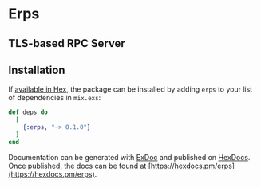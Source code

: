 # Erps

## TLS-based RPC Server

## Installation

If [available in Hex](https://hex.pm/docs/publish), the package can be installed
by adding `erps` to your list of dependencies in `mix.exs`:

```elixir
def deps do
  [
    {:erps, "~> 0.1.0"}
  ]
end
```

Documentation can be generated with [ExDoc](https://github.com/elixir-lang/ex_doc)
and published on [HexDocs](https://hexdocs.pm). Once published, the docs can
be found at [https://hexdocs.pm/erps](https://hexdocs.pm/erps).

